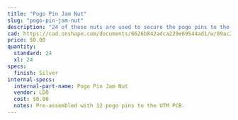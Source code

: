 ```yaml
---
title: "Pogo Pin Jam Nut"
slug: "pogo-pin-jam-nut"
description: "24 of these nuts are used to secure the pogo pins to the UTM PCB."
cad: https://cad.onshape.com/documents/6626b842adca229e69544ad1/w/89ac2637f82d915f22c2bcd0/e/2ea597472957b01b957cccb5?renderMode=0&uiState=6255db67582c8d091a1f71f6
price: $0.00
quantity:
  standard: 24
  xl: 24
specs:
  finish: Silver
internal-specs:
  internal-part-name: Pogo Pin Jam Nut
  vendor: LDO
  cost: $0.00
  notes: Pre-assembled with 12 pogo pins to the UTM PCB.
---
```

